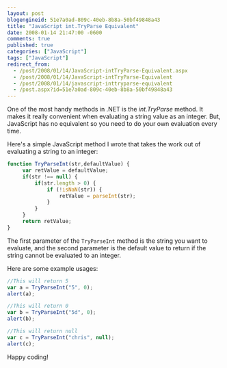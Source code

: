 ```yaml
---
layout: post
blogengineid: 51e7a0ad-809c-40eb-8b8a-50bf49848a43
title: "JavaScript int.TryParse Equivalent"
date: 2008-01-14 21:47:00 -0600
comments: true
published: true
categories: ["JavaScript"]
tags: ["JavaScript"]
redirect_from: 
  - /post/2008/01/14/JavaScript-intTryParse-Equivalent.aspx
  - /post/2008/01/14/JavaScript-intTryParse-Equivalent
  - /post/2008/01/14/javascript-inttryparse-equivalent
  - /post.aspx?id=51e7a0ad-809c-40eb-8b8a-50bf49848a43
---
```

<!-- more -->

One of the most handy methods in .NET is the *int.TryParse* method. It makes it really convenient when evaluating a string value as an integer. But, JavaScript has no equivalent so you need to do your own evaluation every time.

Here's a simple JavaScript method I wrote that takes the work out of evaluating a string to an integer:

```javascript
function TryParseInt(str,defaultValue) {
     var retValue = defaultValue;
     if(str !== null) {
         if(str.length > 0) {
             if (!isNaN(str)) {
                 retValue = parseInt(str);
             }
         }
     }
     return retValue;
}
```

<!-- ad -->

The first parameter of the `TryParseInt` method is the string you want to evaluate, and the second parameter is the default value to return if the string cannot be evaluated to an integer.

Here are some example usages:

```javascript
//This will return 5
var a = TryParseInt("5", 0);
alert(a);

//This will return 0
var b = TryParseInt("5d", 0);
alert(b);

//This will return null
var c = TryParseInt("chris", null);
alert(c);
```

Happy coding!